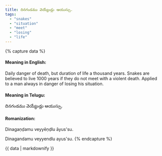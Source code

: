 ```yaml
---
title: దినగండము వెయ్యేండ్లు ఆయుస్సు.
tags:
  - "snakes"
  - "situation"
  - "meet"
  - "losing"
  - "life"
---
```


{% capture data %}
#### Meaning in English:
Daily danger of death, but duration of life a thousand years.
Snakes are believed to live 1000 years if they do not meet with a violent death.
Applied to a man always in danger of losing his situation.

#### Meaning in Telugu:
దినగండము వెయ్యేండ్లు ఆయుస్సు.

#### Romanization:
Dinagaṇḍamu veyyēṇḍlu āyus'su.

Dinagandamu veyyendlu ayus'su.
{% endcapture %}

{{ data | markdownify }}

